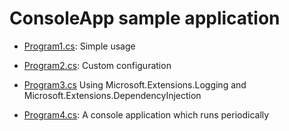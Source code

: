 # ConsoleApp sample application

- [Program1.cs](Program1.cs): Simple usage

- [Program2.cs](Program2.cs): Custom configuration

- [Program3.cs](Program3.cs) Using Microsoft.Extensions.Logging and Microsoft.Extensions.DependencyInjection

- [Program4.cs](Program4.cs): A console application which runs periodically
